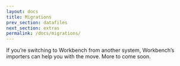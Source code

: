 ```yaml
---
layout: docs
title: Migrations
prev_section: datafiles
next_section: extras
permalink: /docs/migrations/
---
```


If you’re switching to Workbench from another system, Workbench’s importers
can help you with the move. More to come soon.
